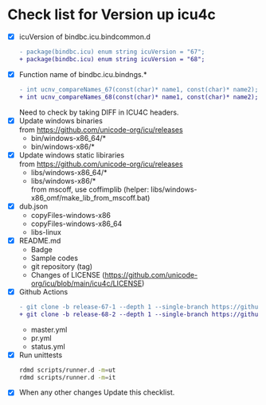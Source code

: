 # Check list for Version up icu4c
- [x] icuVersion of bindbc.icu.bindcommon.d
  ```diff
  - package(bindbc.icu) enum string icuVersion = "67";
  + package(bindbc.icu) enum string icuVersion = "68";
  ```
- [x] Function name of bindbc.icu.bindngs.*
  ```diff
  - int ucnv_compareNames_67(const(char)* name1, const(char)* name2);
  + int ucnv_compareNames_68(const(char)* name1, const(char)* name2);
  ```
  Need to check by taking DIFF in ICU4C headers.
- [x] Update windows binaries  
  from https://github.com/unicode-org/icu/releases
  - bin/windows-x86_64/*
  - bin/windows-x86/*
- [x] Update windows static libiraries  
  from https://github.com/unicode-org/icu/releases
  - libs/windows-x86_64/*
  - libs/windows-x86/*  
    from mscoff, use coffimplib (helper: libs/windows-x86_omf/make_lib_from_mscoff.bat)
- [x] dub.json
  - copyFiles-windows-x86
  - copyFiles-windows-x86_64
  - libs-linux
- [x] README.md
  - Badge
  - Sample codes
  - git repository (tag)
  - Changes of LICENSE (https://github.com/unicode-org/icu/blob/main/icu4c/LICENSE)
- [x] Github Actions
  ```diff
  - git clone -b release-67-1 --depth 1 --single-branch https://github.com/unicode-org/icu.git
  + git clone -b release-68-2 --depth 1 --single-branch https://github.com/unicode-org/icu.git
  ```
  - master.yml
  - pr.yml
  - status.yml
- [x] Run unittests
  ```sh
  rdmd scripts/runner.d -m=ut
  rdmd scripts/runner.d -m=it
  ```
- [x] When any other changes
  Update this checklist.
